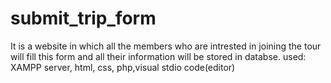 # submit_trip_form
It is a website in which all the members who are intrested in joining the tour will fill this form and all their information will be stored in databse. used: XAMPP server, html, css, php,visual stdio code(editor)
